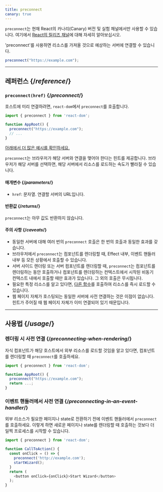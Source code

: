 ```yaml
---
title: preconnect
canary: true
---
```


<Canary>

`preconnect`는 현재 React의 카나리(Canary) 버전 및 실험 채널에서만 사용할 수 있습니다. 여기에서 [React의 릴리즈 채널](/community/versioning-policy#all-release-channels)에 대해 자세히 알아보십시오.

</Canary>

<Intro>

'preconnect'를 사용하면 리소스를 가져올 것으로 예상하는 서버에 연결할 수 있습니다.

```js
preconnect("https://example.com");
```

</Intro>

<InlineToc />

---

## 레퍼런스 {/*reference*/}

### `preconnect(href)` {/*preconnect*/}

호스트에 미리 연결하려면, `react-dom`에서 `preconnect`를 호출합니다.

```js
import { preconnect } from 'react-dom';

function AppRoot() {
  preconnect("https://example.com");
  // ...
}

```

[아래에서 더 많은 예시를 확인하세요.](#usage)

`preconnect`는 브라우저가 해당 서버와 연결을 맺어야 한다는 힌트를 제공합니다. 브라우저가 해당 서버를 선택하면, 해당 서버에서 리소스를 로드하는 속도가 빨라질 수 있습니다.

#### 매개변수 {/*parameters*/}

* `href`: 문자열. 연결할 서버의 URL입니다.


#### 반환값 {/*returns*/}

`preconnect`는 아무 값도 반환하지 않습니다.

#### 주의 사항 {/*caveats*/}

* 동일한 서버에 대해 여러 번의 `preconnect` 호출은 한 번의 호출과 동일한 효과를 갖습니다.
* 브라우저에서 `preconnect`는 컴포넌트를 렌더링할 때, Effect 내부, 이벤트 핸들러 내부 등 모든 상황에서 호출할 수 있습니다.
* 서버 사이드 렌더링 또는 서버 컴포넌트를 렌더링할 때, `preconnect`는 컴포넌트를 렌더링하는 동안 호출하거나 컴포넌트를 렌더링하는 컨텍스트에서 시작된 비동기 컨텍스트 내에서 호출할 때만 효과가 있습니다. 그 외의 호출은 무시됩니다.
* 필요한 특정 리소스를 알고 있다면, [다른 함수](/reference/react-dom/#resource-preloading-apis)를 호출하여 리소스를 즉시 로드할 수 있습니다.
* 웹 페이지 자체가 호스팅되는 동일한 서버에 사전 연결하는 것은 이점이 없습니다. 힌트가 주어질 때 웹 페이지 자체가 이미 연결되어 있기 때문입니다.

---

## 사용법 {/*usage*/}

### 렌더링 시 사전 연결 {/*preconnecting-when-rendering*/}

자식 컴포넌트가 해당 호스트에서 외부 리소스를 로드할 것임을 알고 있다면, 컴포넌트를 렌더링할 때 `preconnect`를 호출하세요.

```js
import { preconnect } from 'react-dom';

function AppRoot() {
  preconnect("https://example.com");
  return ...;
}
```

### 이벤트 핸들러에서 사전 연결 {/*preconnecting-in-an-event-handler*/}

외부 리소스가 필요한 페이지나 state로 전환하기 전에 이벤트 핸들러에서 `preconnect`를 호출하세요. 이렇게 하면 새로운 페이지나 state를 렌더링할 때 호출하는 것보다 더 일찍 프로세스를 시작할 수 있습니다.

```js
import { preconnect } from 'react-dom';

function CallToAction() {
  const onClick = () => {
    preconnect('http://example.com');
    startWizard();
  }
  return (
    <button onClick={onClick}>Start Wizard</button>
  );
}
```
